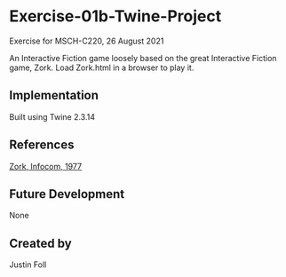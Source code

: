 # Exercise-01b-Twine-Project
Exercise for MSCH-C220, 26 August 2021

An Interactive Fiction game loosely based on the great Interactive Fiction game, Zork. Load Zork.html in a browser to play it.

## Implementation
Built using Twine 2.3.14

## References
[Zork, Infocom, 1977](https://www.pcjs.org/software/pcx86/game/infocom/zork1/)

## Future Development
None

## Created by 
Justin Foll
